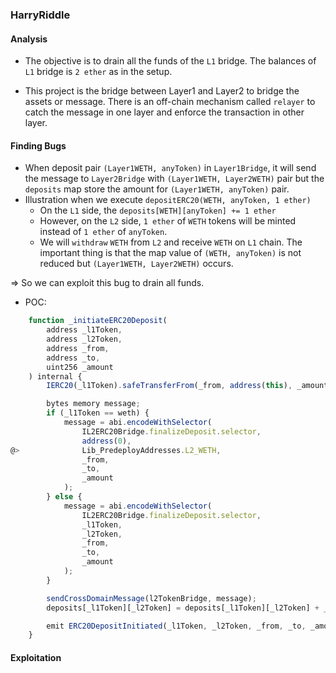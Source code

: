 ### HarryRiddle

#### Analysis

- The objective is to drain all the funds of the `L1` bridge. The balances of `L1` bridge is `2 ether` as in the setup.

- This project is the bridge between Layer1 and Layer2 to bridge the assets or message. There is an off-chain mechanism called `relayer` to catch the message in one layer and enforce the transaction in other layer.

#### Finding Bugs

- When deposit pair `(Layer1WETH, anyToken)` in `Layer1Bridge`, it will send the message to `Layer2Bridge` with `(Layer1WETH, Layer2WETH)` pair but the `deposits` map store the amount for `(Layer1WETH, anyToken)` pair.
- Illustration when we execute `depositERC20(WETH, anyToken, 1 ether)`
  - On the `L1` side, the `deposits[WETH][anyToken] += 1 ether`
  - However, on the `L2` side, `1 ether` of `WETH` tokens will be minted instead of `1 ether` of `anyToken`.
  - We will `withdraw` `WETH` from `L2` and receive `WETH` on `L1` chain. The important thing is that the map value of `(WETH, anyToken)` is not reduced but `(Layer1WETH, Layer2WETH)` occurs.

=> So we can exploit this bug to drain all funds.

- POC:

```javascript
    function _initiateERC20Deposit(
        address _l1Token,
        address _l2Token,
        address _from,
        address _to,
        uint256 _amount
    ) internal {
        IERC20(_l1Token).safeTransferFrom(_from, address(this), _amount);

        bytes memory message;
        if (_l1Token == weth) {
            message = abi.encodeWithSelector(
                IL2ERC20Bridge.finalizeDeposit.selector,
                address(0),
@>              Lib_PredeployAddresses.L2_WETH,
                _from,
                _to,
                _amount
            );
        } else {
            message = abi.encodeWithSelector(
                IL2ERC20Bridge.finalizeDeposit.selector,
                _l1Token,
                _l2Token,
                _from,
                _to,
                _amount
            );
        }

        sendCrossDomainMessage(l2TokenBridge, message);
        deposits[_l1Token][_l2Token] = deposits[_l1Token][_l2Token] + _amount;

        emit ERC20DepositInitiated(_l1Token, _l2Token, _from, _to, _amount);
    }
```

#### Exploitation
